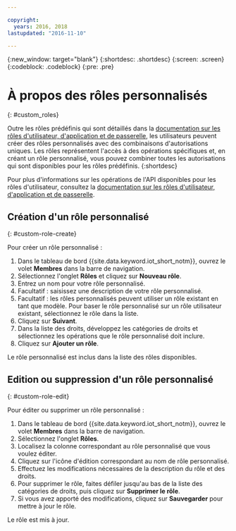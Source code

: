```yaml
---

copyright:
  years: 2016, 2018
lastupdated: "2016-11-10"

---
```


{:new_window: target="blank"}
{:shortdesc: .shortdesc}
{:screen: .screen}
{:codeblock: .codeblock}
{:pre: .pre}

# À propos des rôles personnalisés
{: #custom_roles}

Outre les rôles prédéfinis qui sont détaillés dans la [documentation sur les rôles d'utilisateur, d'application et de passerelle](roles_index.html), les utilisateurs peuvent créer des rôles personnalisés avec des combinaisons d'autorisations uniques. Les rôles représentent l'accès à des opérations spécifiques et, en créant un rôle personnalisé, vous pouvez combiner toutes les autorisations qui sont disponibles pour les rôles prédéfinis.
{:shortdesc}

Pour plus d'informations sur les opérations de l'API disponibles pour les rôles d'utilisateur, consultez la [documentation sur les rôles d'utilisateur, d'application et de passerelle](roles_index.html).

## Création d'un rôle personnalisé
{: #custom-role-create}

Pour créer un rôle personnalisé :

1. Dans le tableau de bord {{site.data.keyword.iot_short_notm}}, ouvrez le volet **Membres** dans la barre de navigation.
2. Sélectionnez l'onglet **Rôles** et cliquez sur **Nouveau rôle**.
3. Entrez un nom pour votre rôle personnalisé.
4. Facultatif : saisissez une description de votre rôle personnalisé.
5. Facultatif : les rôles personnalisés peuvent utiliser un rôle existant en tant que modèle. Pour baser le rôle personnalisé sur un rôle utilisateur existant, sélectionnez le rôle dans la liste.
6. Cliquez sur **Suivant**.
7. Dans la liste des droits, développez les catégories de droits et sélectionnez les opérations que le rôle personnalisé doit inclure.
8. Cliquez sur **Ajouter un rôle**.

Le rôle personnalisé est inclus dans la liste des rôles disponibles.

## Edition ou suppression d'un rôle personnalisé
{: #custom-role-edit}

Pour éditer ou supprimer un rôle personnalisé :

1. Dans le tableau de bord {{site.data.keyword.iot_short_notm}}, ouvrez le volet **Membres** dans la barre de navigation.
2. Sélectionnez l'onglet **Rôles**.
3. Localisez la colonne correspondant au rôle personnalisé que vous voulez éditer.
3. Cliquez sur l'icône d'édition correspondant au nom de rôle personnalisé.
4. Effectuez les modifications nécessaires de la description du rôle et des droits.
5. Pour supprimer le rôle, faites défiler jusqu'au bas de la liste des catégories de droits, puis cliquez sur **Supprimer le rôle**.
5. Si vous avez apporté des modifications, cliquez sur **Sauvegarder** pour mettre à jour le rôle.

Le rôle est mis à jour.
